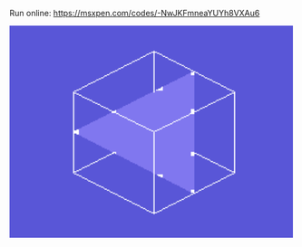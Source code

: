 Run online:
https://msxpen.com/codes/-NwJKFmneaYUYh8VXAu6

![alt text](https://github.com/RetrocompSi/MSX/blob/main/Projects/Basic/Logotip/Logotip.png)
